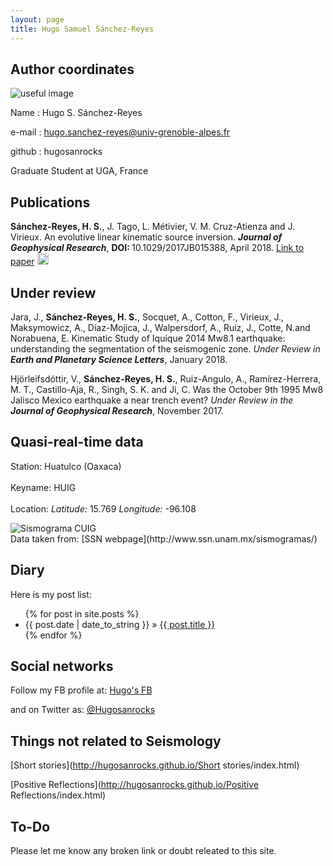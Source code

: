 ```yaml
---
layout: page
title: Hugo Samuel Sánchez-Reyes
---
```



## Author coordinates

![useful image](http://hugosanrocks.github.io/assets/img/model_time_space_windows.jpg)
    
Name : Hugo S. Sánchez-Reyes

e-mail : [hugo.sanchez-reyes@univ-grenoble-alpes.fr](http://www.gmail.com)

github : hugosanrocks

Graduate Student at UGA, France


## Publications

<b>Sánchez-Reyes, H. S.</b>, J. Tago, L. Métivier, V. M. Cruz-Atienza and J. Virieux. An evolutive linear kinematic source inversion. <i><b>Journal of Geophysical Research</b></i>, <b> DOI: </b> 10.1029/2017JB015388, April 2018. [Link to paper](https://agupubs.onlinelibrary.wiley.com/doi/10.1029/2017JB015388) <em><a href="Papers/Paper_SRL_Accepted_April_2018-opt.pdf"><img src="http://hugosanrocks.github.io/assets/img/pdf_image.jpg" alt="" width="18" height="19" border="0"></a></em>


## Under review

Jara, J., <b>Sánchez-Reyes, H. S.</b>, Socquet, A., Cotton, F., Virieux, J., Maksymowicz, A., Díaz-Mojica, J., Walpersdorf, A., Ruiz, J., Cotte, N.and Norabuena, E. Kinematic Study of Iquique 2014 Mw8.1 earthquake: understanding the segmentation of the seismogenic zone. <i> Under Review in <b>Earth and Planetary Science Letters</b></i>, January 2018.

Hjörleifsdóttir, V., <b>Sánchez-Reyes, H. S.</b>, Ruiz-Angulo, A., Ramírez-Herrera, M. T., Castillo-Aja, R., Singh, S. K. and Ji, C. Was the October 9th 1995 Mw8 Jalisco Mexico earthquake a near trench event? <i>Under Review in the <b>Journal of Geophysical Research</b></i>, November 2017.


## Quasi-real-time data

<dl>
  <dt>Station: Huatulco (Oaxaca) </dt><br class="br-dummy">
  <dt>Keyname: HUIG</dt><br class="br-dummy">
  <dt>Location: <i>Latitude:</i> 15.769</dd> <i>Longitude:</i> -96.108</dt>
</dl>
<div>
   <img src="http://www.ssn.unam.mx/recursos/imagenes/sismogramas/sismogramaHU.gif" class="center-block img-responsive" data-action="zoom" id="sismograma" alt="Sismograma CUIG">
</div>
Data taken from: [SSN webpage](http://www.ssn.unam.mx/sismogramas/)


## Diary

Here is my post list:

<ul class="posts">
  {% for post in site.posts %}
    <li><span>{{ post.date | date_to_string }}</span> &raquo; <a href="{{ BASE_PATH }}{{ post.url }}">{{ post.title }}</a></li>
  {% endfor %}
</ul>


## Social networks

Follow my FB profile at: [Hugo's FB](https://www.facebook.com/hugosamuel.sanchezreyes)

and on Twitter as: [@Hugosanrocks](https://twitter.com/Hugosanrocks)


## Things not related to Seismology

[Short stories](http://hugosanrocks.github.io/Short stories/index.html)

[Positive Reflections](http://hugosanrocks.github.io/Positive Reflections/index.html)


## To-Do

Please let me know any broken link or doubt releated to this site.
